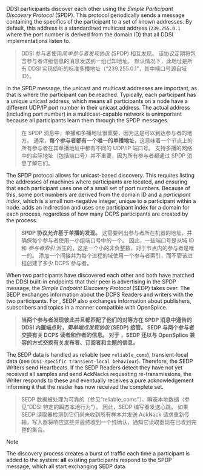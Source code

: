 DDSI participants discover each other using the _Simple Participant Discovery Protocol_ (SPDP). This protocol periodically sends a message containing the specifics of the participant to a set of known addresses. By default, this address is a standardised multicast address (`239.255.0.1` where the port number is derived from the domain ID) that all DDSI implementations listen to.

> DDSI 参与者使用*简单参与者发现协议* (SPDP) 相互发现。 该协议定期将包含参与者详细信息的消息发送到一组已知地址。 默认情况下，此地址是所有 DDSI 实现侦听的标准多播地址（“239.255.0.1”，其中端口号源自域 ID）。

In the SPDP message, the unicast and multicast addresses are important, as that is where the participant can be reached. Typically, each participant has a unique unicast address, which means all participants on a node have a different UDP/IP port number in their unicast address. The actual address (including port number) in a multicast-capable network is unimportant because all participants learn them through the SPDP messages.

> 在 SPDP 消息中，单播和多播地址很重要，因为这是可以到达参与者的地方。 通常，**每个参与者都有一个唯一的单播地址**，这意味着一个节点上的所有参与者在其单播地址中都有不同的 UDP/IP 端口号。 支持多播的网络中的实际地址（包括端口号）并不重要，因为所有参与者都通过 SPDP 消息了解它们。

The SPDP protocol allows for unicast-based discovery. This requires listing the addresses of machines where participants are located, and ensuring that each participant uses one of a small set of port numbers. Because of this, some port numbers are derived from the domain ID and a _participant index_, which is a small non-negative integer, unique to a participant within a node. adds an indirection and uses one participant index for a domain for each process, regardless of how many DCPS participants are created by the process.

> **SPDP 协议允许基于单播的发现。** 这需要列出参与者所在机器的地址，并确保每个参与者使用一小组端口号中的一个。 因此，一些端口号是从域 ID 和 _参与者索引_ 派生的，这是一个小的非负整数，对于节点内的参与者是唯一的。 添加一个间接并为每个进程的域使用一个参与者索引，而不管该进程创建了多少 DCPS 参与者。

When two participants have discovered each other and both have matched the DDSI built-in endpoints that their peer is advertising in the SPDP message, the _Simple Endpoint Discovery Protocol_ (SEDP) takes over. The SEDP exchanges information about the DCPS Readers and writers with the two participants. For , SEDP also exchanges information about publishers, subscribers and topics in a manner compatible with OpenSplice.

> **当两个参与者发现彼此并且都匹配了他们的对等方在 SPDP 消息中通告的 DDSI 内置端点时，_简单端点发现协议_ (SEDP) 接管。 SEDP 与两个参与者交换有关 DCPS 读者和作者的信息。 对于 ，SEDP 还以与 OpenSplice 兼容的方式交换有关发布者、订阅者和主题的信息。**

The SEDP data is handled as reliable (see `reliable_coms`), transient-local data (see `DDSI-specific transient-local behaviour`). Therefore, the SEDP Writers send Heartbeats. If the SEDP Readers detect they have not yet received all samples and send AckNacks requesting re-transmissions, the Writer responds to these and eventually receives a pure acknowledgement informing it that the reader has now received the complete set.

> SEDP 数据被处理为可靠的（参见“reliable_coms”）、瞬态本地数据（参见“DDSI 特定的瞬态本地行为”）。 因此，SEDP 编写器发送心跳。 如果 SEDP 读取器检测到它们尚未收到所有样本并发送 AckNack 请求重新传输，写入器将响应这些并最终收到一个纯确认，通知它读取器现在已收到完整的集合。

Note

The discovery process creates a burst of traffic each time a participant is added to the system: **all** existing participants respond to the SPDP message, which all start exchanging SEDP data.

